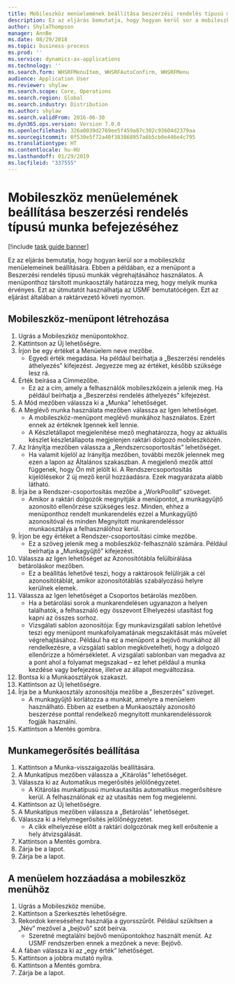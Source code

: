 ```yaml
---
title: Mobileszköz menüelemének beállítása beszerzési rendelés típusú munka befejezéséhez
description: Ez az eljárás bemutatja, hogy hogyan kerül sor a mobileszköz menüelemeinek beállítására.
author: ShylaThompson
manager: AnnBe
ms.date: 08/29/2018
ms.topic: business-process
ms.prod: ''
ms.service: dynamics-ax-applications
ms.technology: ''
ms.search.form: WHSRFMenuItem, WHSRFAutoConfirm, WHSRFMenu
audience: Application User
ms.reviewer: shylaw
ms.search.scope: Core, Operations
ms.search.region: Global
ms.search.industry: Distribution
ms.author: shylaw
ms.search.validFrom: 2016-06-30
ms.dyn365.ops.version: Version 7.0.0
ms.openlocfilehash: 326a0039d2769ee5f459a87c302c93604d2379aa
ms.sourcegitcommit: 0f530e5f72a40f383868957a6b5cb0e446e4c795
ms.translationtype: HT
ms.contentlocale: hu-HU
ms.lasthandoff: 01/29/2019
ms.locfileid: "337555"
---
```

# <a name="set-up-a-mobile-device-menu-item-for-completing-work-of-type-purchase-order"></a>Mobileszköz menüelemének beállítása beszerzési rendelés típusú munka befejezéséhez

[!include [task guide banner](../../includes/task-guide-banner.md)]

Ez az eljárás bemutatja, hogy hogyan kerül sor a mobileszköz menüelemeinek beállítására. Ebben a példában, ez a menüpont a Beszerzési rendelés típusú munkák végrehajtásához használatos. A menüponthoz társított munkaosztály határozza meg, hogy melyik munka érvényes. Ezt az útmutatót használhatja az USMF bemutatócégen. Ezt az eljárást általában a raktárvezető követi nyomon.


## <a name="create-a-mobile-device-menu-item"></a>Mobileszköz-menüpont létrehozása
1. Ugrás a Mobileszköz menüpontokhoz.
2. Kattintson az Új lehetőségre.
3. Írjon be egy értéket a Menüelem neve mezőbe.
    * Egyedi érték megadása. Ha például beírhatja a „Beszerzési rendelés áthelyezés” kifejezést. Jegyezze meg az értéket, később szüksége lesz rá.  
4. Érték beírása a Címmezőbe.
    * Ez az a cím, amely a felhasználók mobileszközein a jelenik meg. Ha például beírhatja a „Beszerzési rendelés áthelyezés” kifejezést.  
5. A Mód mezőben válassza ki a „Munka” lehetőséget.
6. A Meglévő munka használata mezőben válassza az Igen lehetőséget.
    * A mobileszköz-menüpont meglévő munkához használatos. Ezért ennek az értéknek Igennek kell lennie.  
    * A Készletállapot megjelenítése mező meghatározza, hogy az aktuális készlet készletállapota megjelenjen raktári dolgozó mobileszközén.  
7. Az Irányítja mezőben válassza a „Rendszercsoportosítás” lehetőséget.
    * Ha valamit kijelöl az Irányítja mezőben, további mezők jelennek meg ezen a lapon az Általános szakaszban. A megjelenő mezők attól függenek, hogy Ön mit jelölt ki. A Rendszercsoportosítás kijelölésekor 2 új mező kerül hozzáadásra. Ezek magyarázata alább látható.  
8. Írja be a Rendszer-csoportosítás mezőbe a „WorkPoolId” szöveget.
    * Amikor a raktári dolgozók megnyitják a menüpontot, a munkagyűjtő azonosító ellenőrzése szükséges lesz. Minden, ehhez a menüponthoz rendelt munkarendelés ezzel a Munkagyűjtő azonosítóval és minden Megnyitott munkarendeléssor munkaosztálya a felhasználóhoz kerül.  
9. Írjon be egy értéket a Rendszer-csoportosítási címke mezőbe.
    * Ez a szöveg jelenik meg a mobileszköz-felhasználó számára. Például beírhatja a „Munkagyűjtő” kifejezést.  
10. Válassza az Igen lehetőséget az Azonosítótábla felülbírálása betároláskor mezőben.
    * Ez a beállítás lehetővé teszi, hogy a raktárosok felülírják a cél azonosítótáblát, amikor azonosítótáblás szabályozású helyre kerülnek elemek.  
11. Válassza az Igen lehetőséget a Csoportos betárolás mezőben.
    * Ha a betárolási sorok a munkarendelésen ugyanazon a helyen találhatók, a felhasználó egy összevont Elhelyezési utasítást fog kapni az összes sorhoz.  
    * Vizsgálati sablon azonosítója: Egy munkavizsgálati sablon lehetővé teszi egy menüpont munkafolyamatának megszakítását más művelet végrehajtásához. Például ha ez a menüpont a bejövő munkához áll rendelkezésre, a vizsgálati sablon megkövetelheti, hogy a dolgozó ellenőrizze a hőmérsékletet. A vizsgálati sablonban van megadva az a pont ahol a folyamat megszakad – ez lehet például a munka kezdése vagy befejezése, illetve az állapot megváltozása.  
12. Bontsa ki a Munkaosztályok szakaszt.
13. Kattintson az Új lehetőségre.
14. Írja be a Munkaosztály azonosítója mezőbe a „Beszerzés” szöveget.
    * A munkagyűjtő korlátozza a munkát, amelyre a menüelem használható. Ebben az esetben a Munkaosztály azonosító beszerzése ponttal rendelkező megnyitott munkarendeléssorok fogják használni.  
15. Kattintson a Mentés gombra.

## <a name="set-up-work-confirmation"></a>Munkamegerősítés beállítása
1. Kattintson a Munka-visszaigazolás beállítására.
2. A Munkatípus mezőben válassza a „Kitárolás” lehetőséget.
3. Válassza ki az Automatikus megerősítés jelölőnégyzetet.
    * A Kitárolás munkatípusú munkautasítás automatikus megerősítésre kerül. A felhasználónak ez az utasítás nem fog megjelenni.  
4. Kattintson az Új lehetőségre.
5. A Munkatípus mezőben válassza a „Betárolás” lehetőséget.
6. Válassza ki a Helymegerősítés jelölőnégyzetet.
    * A cikk elhelyezése előtt a raktári dolgozónak meg kell erősítenie a hely átvizsgálását.  
7. Kattintson a Mentés gombra.
8. Zárja be a lapot.
9. Zárja be a lapot.

## <a name="add-the-menu-item-to-a-mobile-device-menu"></a>A menüelem hozzáadása a mobileszköz menühöz
1. Ugrás a Mobileszköz menübe.
2. Kattintson a Szerkesztés lehetőségre.
3. Rekordok kereséséhez használja a gyorsszűrőt. Például szűkítsen a „Név” mezővel a „bejövő” szót beírva.
    * Szeretné megtalálni bejövő menüpontokhoz használt menüt. Az USMF rendszerben ennek a mezőnek a neve: Bejövő.  
4. A fában válassza ki az „egy érték” lehetőséget.
5. Kattintson a jobbra mutató nyílra.
6. Kattintson a Mentés gombra.
7. Zárja be a lapot.

